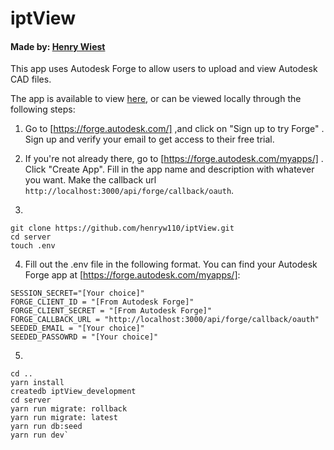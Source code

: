# iptView
#### Made by: [Henry Wiest](https://github.com/henryw110)

This app uses Autodesk Forge to allow users to upload and view Autodesk CAD files.

The app is available to view [here](https://ipt-viewer.herokuapp.com), or can be viewed locally through the following steps:

1. Go to [https://forge.autodesk.com/] ,and click on "Sign up to try Forge" . Sign up and verify your email to get access to their free trial.

2. If you're not already there, go to [https://forge.autodesk.com/myapps/] . Click "Create App". Fill in the app name and description with whatever you want. Make the callback url ```http://localhost:3000/api/forge/callback/oauth```.

3. 
```
git clone https://github.com/henryw110/iptView.git
cd server
touch .env
```

4. Fill out the .env file in the following format. You can find your Autodesk Forge app at [https://forge.autodesk.com/myapps/]:

```
SESSION_SECRET="[Your choice]"
FORGE_CLIENT_ID = "[From Autodesk Forge]"
FORGE_CLIENT_SECRET = "[From Autodesk Forge]"
FORGE_CALLBACK_URL = "http://localhost:3000/api/forge/callback/oauth"
SEEDED_EMAIL = "[Your choice]"
SEEDED_PASSOWRD = "[Your choice]" 
```

5. 
```
cd ..
yarn install
createdb iptView_development
cd server
yarn run migrate: rollback
yarn run migrate: latest
yarn run db:seed
yarn run dev`

```
